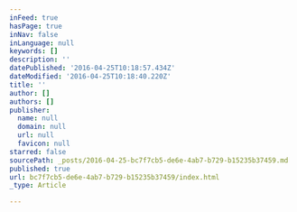 ```yaml
---
inFeed: true
hasPage: true
inNav: false
inLanguage: null
keywords: []
description: ''
datePublished: '2016-04-25T10:18:57.434Z'
dateModified: '2016-04-25T10:18:40.220Z'
title: ''
author: []
authors: []
publisher:
  name: null
  domain: null
  url: null
  favicon: null
starred: false
sourcePath: _posts/2016-04-25-bc7f7cb5-de6e-4ab7-b729-b15235b37459.md
published: true
url: bc7f7cb5-de6e-4ab7-b729-b15235b37459/index.html
_type: Article

---
```

